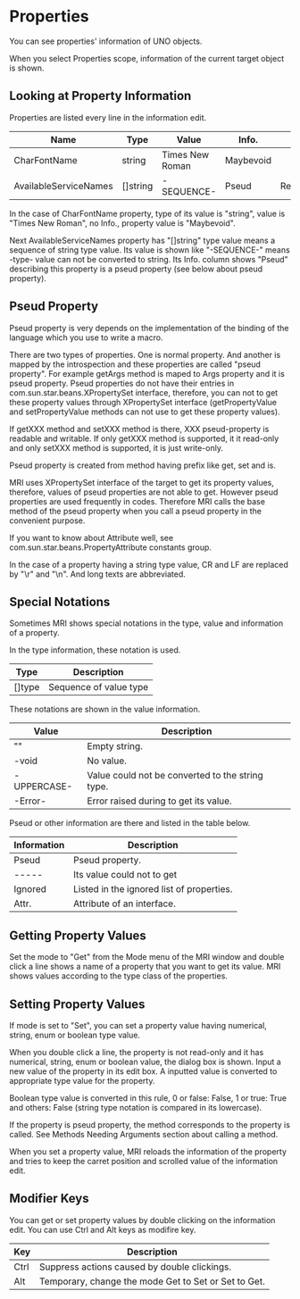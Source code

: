 
# Properties

You can see properties' information of UNO objects.

When you select Properties scope, information of the current target object is shown.

## Looking at Property Information

Properties are listed every line in the information edit.

|Name|Type|Value|Info.|Attr.|
|----|----|----|----|----|
|CharFontName|string|Times New Roman|Maybevoid|
|AvailableServiceNames|[]string| -SEQUENCE-|Pseud|ReadOnly|

In the case of CharFontName property, type of its value is "string", value is "Times New Roman", no Info., property value is "Maybevoid".

Next AvailableServiceNames property has "[]string" type value means a sequence of string type value. Its value is shown like "-SEQUENCE-" means -type- value can not be converted to string. Its Info. column shows "Pseud" describing this property is a pseud property (see below about pseud property).

## Pseud Property

Pseud property is very depends on the implementation of the binding of the language which you use to write a macro.

There are two types of properties. One is normal property. And another is mapped by the introspection and these properties are called "pseud property". 
For example getArgs method is maped to Args property and it is pseud property. Pseud properties do not have their entries in com.sun.star.beans.XPropertySet interface, therefore, you can not to get these property values through XPropertySet interface (getPropertyValue and setPropertyValue methods can not use to get these property values).

If getXXX method and setXXX method is there, XXX pseud-property is readable and writable. If only getXXX method is supported, it it read-only and only setXXX method is supported, it is just write-only.

Pseud property is created from method having prefix like get, set and is.

MRI uses XPropertySet interface of the target to get its property values, therefore, values of pseud properties are not able to get. However pseud properties are used frequently in codes. Therefore MRI calls the base method of the pseud property when you call a pseud property in the convenient purpose.

If you want to know about Attribute well, see com.sun.star.beans.PropertyAttribute constants group. 

In the case of a property having a string type value, CR and LF are replaced by "\r" and "\n". And long texts are abbreviated.

## Special Notations

Sometimes MRI shows special notations in the type, value and information of a property.

In the type information, these notation is used.

|Type|Description|
|----|----|
|[]type|Sequence of value type|

These notations are shown in the value information.

|Value|Description|
|----|----|
|""|Empty string.|
| -void|No value.|
| -UPPERCASE-|Value could not be converted to the string type.|
| -Error-|Error raised during to get its value.|

Pseud or other information are there and listed in the table below.

|Information|Description|
|----|---|
|Pseud|Pseud property.|
| -----|Its value could not to get|
|Ignored|Listed in the ignored list of properties.|
|Attr.|Attribute of an interface.|

## Getting Property Values

Set the mode to "Get" from the Mode menu of the MRI window and double click a line shows a name of a property that you want to get its value. MRI shows values according to the type class of the properties.

## Setting Property Values

If mode is set to "Set", you can set a property value having numerical, string, enum or boolean type value.

When you double click a line, the property is not read-only and it has numerical, string, enum or boolean value, the dialog box is shown. Input a new value of the property in its edit box. A inputted value is converted to appropriate type value for the property.

Boolean type value is converted in this rule, 0 or false: False, 1 or true: True and others: False (string type notation is compared in its lowercase).

If the property is pseud property, the method corresponds to the property is called. See Methods Needing Arguments section about calling a method.

When you set a property value, MRI reloads the information of the property and tries to keep the carret position and scrolled value of the information edit.

## Modifier Keys

You can get or set property values by double clicking on the information edit. You can use Ctrl and Alt keys as modifire key.

|Key|Description|
|----|----|
|Ctrl|Suppress actions caused by double clickings.|
|Alt|Temporary, change the mode Get to Set or Set to Get.|
